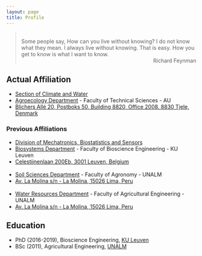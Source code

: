 ```yaml
---
layout: page
title: Profile
---
```

> <br/>
> Some people say, How can you live without knowing? I do not know what they mean. I always live without knowing. That is easy. How you get to know is what I want to know.
> <div style="text-align: right"> Richard Feynman </div>

## Actual Affiliation
+ [Section of Climate and Water](https://agro.au.dk/en/research/research-sections/climate-and-water/)
+ [Agroecology Department](https://agro.au.dk/en/) - Faculty of Technical Sciences - AU
+ [Blichers Allé 20, Postboks 50, Building 8820, Office 2008, 8830 Tjele, Denmark](https://agro.au.dk/en/about-the-department/contact-agroecology/)

### Previous Affiliations
+ [Division of Mechatronics, Biostatistics and Sensors](http://www.biw.kuleuven.be/biosyst/mebios)
+ [Biosystems Department](https://www.biw.kuleuven.be/english) - Faculty of Bioscience Engineering - KU Leuven
+ [Celestijnenlaan 200Eb, 3001 Leuven, Belgium](https://www.kuleuven.be/maps/kaart?lat=50.863703799999996&lng=4.6757264&zoom=18&layer=mpq&labels=undefined&building=493-12)
<br/><br/>
+ [Soil Sciences Department](http://www.lamolina.edu.pe/agronomia/portal/index.php/dpto-suelos/) - Faculty of Agronomy - UNALM
+ [Av. La Molina s/n - La Molina, 15026 Lima, Peru](http://www.lamolina.edu.pe/agronomia/portal/index.php/contact-us/)
<br/><br/>
+ [Water Resources Department](http://www.lamolina.edu.pe/facultad/agricola/recursos.htm) - Faculty of Agricultural Engineering - UNALM
+ [Av. La Molina s/n - La Molina, 15026 Lima, Peru](https://www.google.com/maps/place/La+Molina+15024,+Peru/@-12.0827427,-76.9474143,2916m/data=!3m1!1e3!4m8!1m2!2m1!1sUNALM!3m4!1s0x9105c71de6ce7161:0xf6695c3872000465!8m2!3d-12.0828754!4d-76.9455815)

## Education
* PhD (2016-2019), Bioscience Engineering, [KU Leuven](https://www.kuleuven.be/kuleuven/)
* BSc (2011), Agricultural Engineering, [UNALM](http://www.lamolina.edu.pe/portada/)

